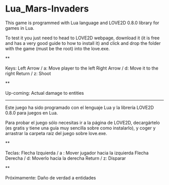 Lua_Mars-Invaders
=================

This game is programmed with Lua language and LOVE2D 0.8.0 library for games in Lua.

To test it you just need to head to LOVE2D webpage, download it (it is free and has a very good guide to how to install it) and click and drop the folder with the game (must be the root) into the love.exe.

**

Keys:
Left Arrow / a: Move player to the left
Right Arrow / d: Move it to the right
Return / z: Shoot

**

Up-coming:
Actual damage to entities

----------------------------------------------------------------------------------------------------------------------

Este juego ha sido programado con el lenguaje Lua y la librería LOVE2D 0.8.0 para juegos en Lua.

Para probar el juego sólo necesitas ir a la página de LOVE2D, decargártelo (es gratis y tiene una guía muy sencilla sobre como instalarlo), y coger y arrastrar la carpeta raíz del juego sobre love.exe.

**

Teclas:
Flecha Izquierda / a : Mover jugador hacia la izquierda
Flecha Derecha / d: Moverlo hacia la derecha
Return / z: Disparar

**

Próximamente:
Daño de verdad a entidades
